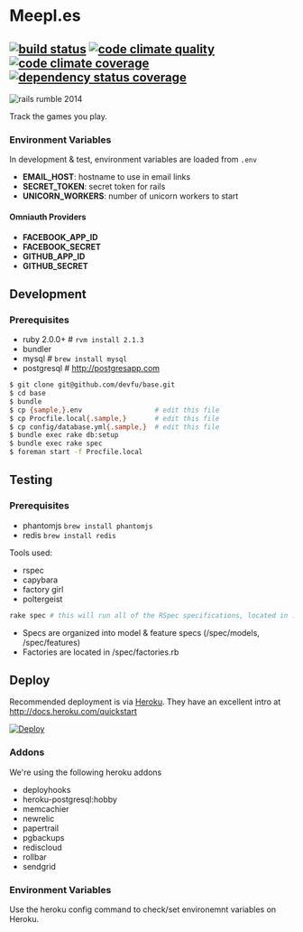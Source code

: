 Meepl.es
========

[![build status][ci-image]][ci] [![code climate quality][cq-image]][cq] [![code climate coverage][cc-image]][cc] [![dependency status coverage][gn-image]][gn]
---
![rails rumble 2014][rr-image]


Track the games you play.

### Environment Variables

In development & test, environment variables are loaded from `.env`

  - **EMAIL_HOST**: hostname to use in email links
  - **SECRET_TOKEN**: secret token for rails
  - **UNICORN_WORKERS**: number of unicorn workers to start

#### Omniauth Providers

  - **FACEBOOK_APP_ID**
  - **FACEBOOK_SECRET**
  - **GITHUB_APP_ID**
  - **GITHUB_SECRET**

## Development

### Prerequisites

- ruby 2.0.0+   # `rvm install 2.1.3`
- bundler
- mysql         # `brew install mysql`
- postgresql    # http://postgresapp.com

```bash
$ git clone git@github.com/devfu/base.git
$ cd base
$ bundle
$ cp {sample,}.env                  # edit this file
$ cp Procfile.local{.sample,}       # edit this file
$ cp config/database.yml{.sample,}  # edit this file
$ bundle exec rake db:setup
$ bundle exec rake spec
$ foreman start -f Procfile.local
```

## Testing

### Prerequisites

- phantomjs `brew install phantomjs`
- redis     `brew install redis`

Tools used:

- rspec
- capybara
- factory girl
- poltergeist

```bash
rake spec # this will run all of the RSpec specifications, located in ./spec
```

- Specs are organized into model & feature specs (/spec/models, /spec/features)
- Factories are located in /spec/factories.rb

## Deploy

Recommended deployment is via [Heroku](http://heroku.com). They have an excellent intro at http://docs.heroku.com/quickstart

[![Deploy](https://www.herokucdn.com/deploy/button.svg)](https://heroku.com/deploy)

### Addons

We're using the following heroku addons

- deployhooks
- heroku-postgresql:hobby
- memcachier
- newrelic
- papertrail
- pgbackups
- rediscloud
- rollbar
- sendgrid

### Environment Variables

Use the heroku config command to check/set environemnt variables on Heroku.

<!-- links -->
[ci]: https://travis-ci.org/meeples/meeples "build status"
[cq]: https://codeclimate.com/github/meeples/meeples
[cc]: https://codeclimate.com/github/meeples/meeples
[gn]: https://gemnasium.com/meeples/meeples

<!-- images -->
[ci-image]: https://travis-ci.org/meeples/meeples.svg?branch=master
[cq-image]: https://codeclimate.com/github/meeples/meeples/badges/gpa.svg
[cc-image]: https://codeclimate.com/github/meeples/meeples/badges/coverage.svg
[gn-image]: https://gemnasium.com/meeples/meeples.svg
[rr-image]: https://d4nnn7wspfa3h.cloudfront.net/rails-rumble-badge-2014-sm.png
